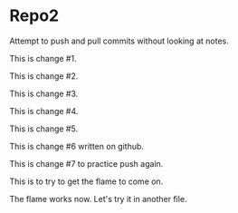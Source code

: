 # Repo2
Attempt to push and pull commits without looking at notes.

This is change #1.

This is change #2.

This is change #3.

This is change #4.

This is change #5.

This is change #6 written on github.

This is change #7 to practice push again.

This is to try to get the flame to come on. 

The flame works now.  Let's try it in another file. 

 
